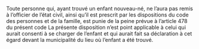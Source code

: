 Toute personne qui, ayant trouvé un enfant nouveau-né, ne l’aura pas remis à l’officier de l’état civil, ainsi qu’il est prescrit par les dispositions du code des personnes et de la famille, est punie de la peine prévue à l’article 478 du présent code
La présente disposition n’est point applicable à celui qui aurait consenti à se charger de l’enfant et qui aurait fait sa déclaration à cet égard devant la municipalité du lieu où l’enfant a été trouvé.